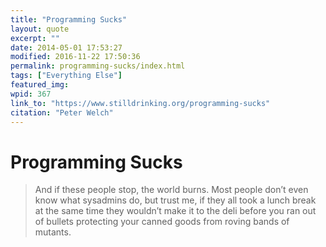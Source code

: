 ```yaml
---
title: "Programming Sucks"
layout: quote
excerpt: ""
date: 2014-05-01 17:53:27
modified: 2016-11-22 17:50:36
permalink: programming-sucks/index.html
tags: ["Everything Else"]
featured_img:
wpid: 367
link_to: "https://www.stilldrinking.org/programming-sucks"
citation: "Peter Welch"
---
```


# Programming Sucks

> And if these people stop, the world burns. Most people don’t even know what sysadmins do, but trust me, if they all took a lunch break at the same time they wouldn’t make it to the deli before you ran out of bullets protecting your canned goods from roving bands of mutants.
